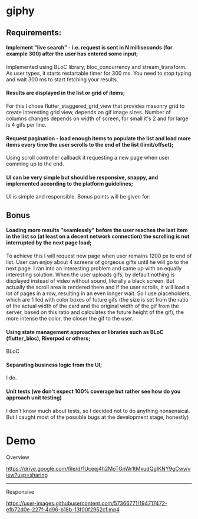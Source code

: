 # giphy

## Requirements:

#### Implement "live search" - i.e. request is sent in N milliseconds (for example 300) after the user has entered some input;
Implemented using BLoC library, bloc_concurrency and stream_transform. As user types, it starts restartable timer for 300 ms. You need to stop typing and wait 300 ms to start fetching your results. 
#### Results are displayed in the list or grid of items;
For this I chose flutter_staggered_grid_view that provides masonry grid to create interesting grid view, depends on gif image sizes. Number of columns changes depends on width of screen, for small it's 2 and for large is 4 gifs per line. 
#### Request pagination - load enough items to populate the list and load more items every time the user scrolls to the end of the list (limit/offset);
Using scroll controller callback it requesting a new page when user comming up to the end. 
#### UI can be very simple but should be responsive, snappy, and implemented according to the platform guidelines;
UI is simple and responsible. 
Bonus points will be given for:

## Bonus
#### Loading more results "seamlessly" before the user reaches the last item in the list so (at least on a decent network connection) the scrolling is not interrupted by the next page load;
To achieve this I will request new page when user remains 1200 px to end of list. User can enjoy about 4 screens of gorgeous gifts until he will go to the next page. I ran into an interesting problem and came up with an equally interesting solution. When the user uploads gifs, by default nothing is displayed instead of video without sound, literally a black screen. But actually the scroll area is rendered there and if the user scrolls, it will load a lot of pages in a row, resulting in an even longer wait. So I use placeholders, which are filled with color boxes of future gifs (the size is set from the ratio of the actual width of the card and the original width of the gif from the server, based on this ratio and calculates the future height of the gif), the more intense the color, the closer the gif to the user. 
#### Using state management approaches or libraries such as BLoC (flutter_bloc), Riverpod or others;
BLoC
#### Separating business logic from the UI;
I do. 
#### Unit tests (we don't expect 100% coverage but rather see how do you approach unit testing)
I don't know much about tests, so I decided not to do anything nonsensical. But I caught most of the possible bugs at the development stage, honestly)

# Demo

Overview

https://drive.google.com/file/d/1Uceej4h2MoTGnWr1tMxudQgIKNY9gCwy/view?usp=sharing

---

Responsive

https://user-images.githubusercontent.com/57366771/194717472-efb72d0e-227f-4d96-b18b-13f00f2952cf.mp4
